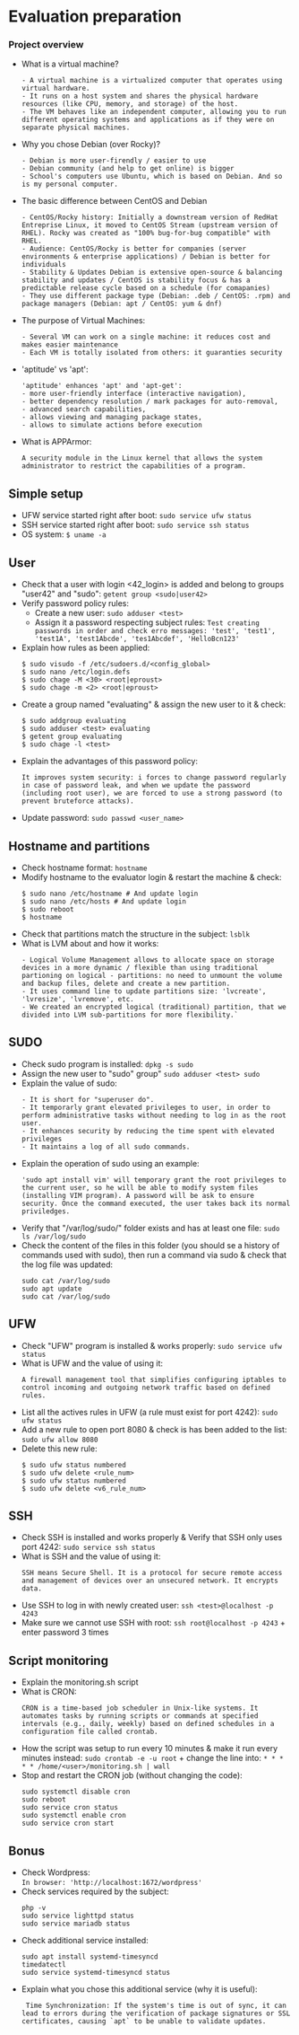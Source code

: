 # Evaluation preparation

### Project overview

- What is a virtual machine?
  ```
  - A virtual machine is a virtualized computer that operates using virtual hardware.
  - It runs on a host system and shares the physical hardware resources (like CPU, memory, and storage) of the host.
  - The VM behaves like an independent computer, allowing you to run different operating systems and applications as if they were on separate physical machines.
  ```
- Why you chose Debian (over Rocky)?
  ```
  - Debian is more user-firendly / easier to use
  - Debian community (and help to get online) is bigger
  - School's computers use Ubuntu, which is based on Debian. And so is my personal computer.
  ```
- The basic difference between CentOS and Debian
  ```
  - CentOS/Rocky history: Initially a downstream version of RedHat Entreprise Linux, it moved to CentOS Stream (upstream version of RHEL). Rocky was created as "100% bug-for-bug compatible" with RHEL.
  - Audience: CentOS/Rocky is better for companies (server environments & enterprise applications) / Debian is better for individuals
  - Stability & Updates Debian is extensive open-source & balancing stability and updates / CentOS is stability focus & has a predictable release cycle based on a schedule (for comapanies)
  - They use different package type (Debian: .deb / CentOS: .rpm) and package managers (Debian: apt / CentOS: yum & dnf)
  ```
- The purpose of Virtual Machines:
  ```
  - Several VM can work on a single machine: it reduces cost and makes easier maintenance
  - Each VM is totally isolated from others: it guaranties security
  ```
- 'aptitude' vs 'apt':
  ```
  'aptitude' enhances 'apt' and 'apt-get':
  - more user-friendly interface (interactive navigation),
  - better dependency resolution / mark packages for auto-removal,
  - advanced search capabilities,
  - allows viewing and managing package states,
  - allows to simulate actions before execution
  ```
- What is APPArmor:
  ```
  A security module in the Linux kernel that allows the system administrator to restrict the capabilities of a program.
  ```

## Simple setup

- UFW service started right after boot: `sudo service ufw status`
- SSH service started right after boot: `sudo service ssh status`
- OS system: `$ uname -a`

## User
- Check that a user with login <42_login> is added and belong to groups "user42" and "sudo": `getent group <sudo|user42>`
- Verify password policy rules:
  - Create a new user: `sudo adduser <test>`
  - Assign it a password respecting subject rules: `Test creating passwords in order and check erro messages: 'test', 'test1', 'test1A', 'test1Abcde', 'tes1Abcdef', 'HelloBcn123'`
- Explain how rules as been applied:
    ```
    $ sudo visudo -f /etc/sudoers.d/<config_global>
    $ sudo nano /etc/login.defs
    $ sudo chage -M <30> <root|eproust>
    $ sudo chage -m <2> <root|eproust>
    ```
- Create a group named "evaluating" & assign the new user to it & check:
    ```
    $ sudo addgroup evaluating
    $ sudo adduser <test> evaluating
    $ getent group evaluating
    $ sudo chage -l <test>
    ```
- Explain the advantages of this password policy:
  ```
  It improves system security: i forces to change password regularly in case of password leak, and when we update the password (including root user), we are forced to use a strong password (to prevent bruteforce attacks).
  ```
- Update password: `sudo passwd <user_name>`

## Hostname and partitions

- Check hostname format: `hostname`
- Modify hostname to the evaluator login & restart the machine & check:
  ```
  $ sudo nano /etc/hostname # And update login
  $ sudo nano /etc/hosts # And update login
  $ sudo reboot
  $ hostname
  ```
- Check that partitions match the structure in the subject: `lsblk`
- What is LVM about and how it works:
  ```
  - Logical Volume Management allows to allocate space on storage devices in a more dynamic / flexible than using traditional partioning on logical - partitions: no need to unmount the volume and backup files, delete and create a new partition.
  - It uses command line to update partitions size: 'lvcreate', 'lvresize', 'lvremove', etc.
  - We created an encrypted logical (traditional) partition, that we divided into LVM sub-partitions for more flexibility.`
  ```

## SUDO

- Check sudo program is installed: `dpkg -s sudo`
- Assign the new user to "sudo" group" `sudo adduser <test> sudo`
- Explain the value of sudo:
  ```
  - It is short for "superuser do".
  - It temporarly grant elevated privileges to user, in order to perform administrative tasks without needing to log in as the root user.
  - It enhances security by reducing the time spent with elevated privileges
  - It maintains a log of all sudo commands.
  ```
- Explain the operation of sudo using an example:
  ```
  'sudo apt install vim' will temporary grant the root privileges to the current user, so he will be able to modify system files (installing VIM program). A password will be ask to ensure security. Once the command executed, the user takes back its normal priviledges.
  ```
- Verify that "/var/log/sudo/" folder exists and has at least one file: `sudo ls /var/log/sudo`
- Check the content of the files in this folder (you should se a history of commands used with sudo), then run a command via sudo & check that the log file was updated:
  ```
  sudo cat /var/log/sudo
  sudo apt update
  sudo cat /var/log/sudo
  ```

## UFW

- Check "UFW" program is installed & works properly: `sudo service ufw status`
- What is UFW and the value of using it:
  ```
  A firewall management tool that simplifies configuring iptables to control incoming and outgoing network traffic based on defined rules.
  ```
- List all the actives rules in UFW (a rule must exist for port 4242): `sudo ufw status`
- Add a new rule to open port 8080 & check is has been added to the list: `sudo ufw allow 8080`
- Delete this new rule:
  ```
  $ sudo ufw status numbered
  $ sudo ufw delete <rule_num>
  $ sudo ufw status numbered
  $ sudo ufw delete <v6_rule_num>
  ```

## SSH

- Check SSH is installed and works properly & Verify that SSH only uses port 4242: `sudo service ssh status`
- What is SSH and the value of using it:
  ```
  SSH means Secure Shell. It is a protocol for secure remote access and management of devices over an unsecured network. It encrypts data.
  ```
- Use SSH to log in with newly created user: `ssh <test>@localhost -p 4243`
- Make sure we cannot use SSH with root: `ssh root@localhost -p 4243` + enter password 3 times

## Script monitoring

- Explain the monitoring.sh script
- What is CRON:
  ```
  CRON is a time-based job scheduler in Unix-like systems. It automates tasks by running scripts or commands at specified intervals (e.g., daily, weekly) based on defined schedules in a configuration file called crontab.
  ```
- How the script was setup to run every 10 minutes & make it run every minutes instead: `sudo crontab -e -u root` + change the line into: `* * * * * /home/<user>/monitoring.sh | wall`
- Stop and restart the CRON job (without changing the code):
  ```
  sudo systemctl disable cron
  sudo reboot
  sudo service cron status
  sudo systemctl enable cron
  sudo service cron start
  ```

## Bonus

- Check Wordpress:\
  `In browser: 'http://localhost:1672/wordpress'`
- Check services required by the subject:
  ```
  php -v
  sudo service lighttpd status
  sudo service mariadb status
  ```
- Check additional service installed:
  ```
  sudo apt install systemd-timesyncd
  timedatectl
  sudo service systemd-timesyncd status
  ```
- Explain what you chose this additional service (why it is useful):
  ```
   Time Synchronization: If the system's time is out of sync, it can lead to errors during the verification of package signatures or SSL certificates, causing `apt` to be unable to validate updates.
  ```
